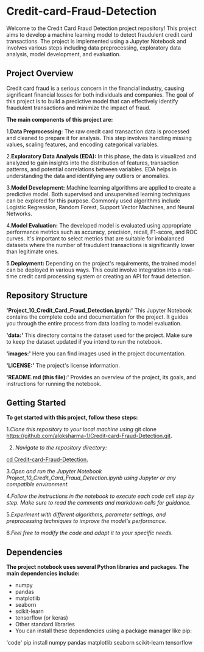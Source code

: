 # Credit-card-Fraud-Detection
Welcome to the Credit Card Fraud Detection project repository! This project aims to develop a machine learning model to detect fraudulent credit card transactions. The project is implemented using a Jupyter Notebook and involves various steps including data preprocessing, exploratory data analysis, model development, and evaluation.
## Project Overview
Credit card fraud is a serious concern in the financial industry, causing significant financial losses for both individuals and companies. The goal of this project is to build a predictive model that can effectively identify fraudulent transactions and minimize the impact of fraud.

**The main components of this project are:**

1.**Data Preprocessing:** The raw credit card transaction data is processed and cleaned to prepare it for analysis. This step involves handling missing values, scaling features, and encoding categorical variables.

2.**Exploratory Data Analysis (EDA):** In this phase, the data is visualized and analyzed to gain insights into the distribution of features, transaction patterns, and potential correlations between variables. EDA helps in understanding the data and identifying any outliers or anomalies.

3.**Model Development:** Machine learning algorithms are applied to create a predictive model. Both supervised and unsupervised learning techniques can be explored for this purpose. Commonly used algorithms include Logistic Regression, Random Forest, Support Vector Machines, and Neural Networks.

4.**Model Evaluation:** The developed model is evaluated using appropriate performance metrics such as accuracy, precision, recall, F1-score, and ROC curves. It's important to select metrics that are suitable for imbalanced datasets where the number of fraudulent transactions is significantly lower than legitimate ones.

5.**Deployment:** Depending on the project's requirements, the trained model can be deployed in various ways. This could involve integration into a real-time credit card processing system or creating an API for fraud detection.

## Repository Structure

**'Project_10_Credit_Card_Fraud_Detection.ipynb:'** This Jupyter Notebook contains the complete code and documentation for the project. It guides you through the entire process from data loading to model evaluation.

**'data:'** This directory contains the dataset used for the project. Make sure to keep the dataset updated if you intend to run the notebook.

**'images:'** Here you can find images used in the project documentation.

**'LICENSE:'** The project's license information.

**'README.md (this file):'** Provides an overview of the project, its goals, and instructions for running the notebook.

## Getting Started
**To get started with this project, follow these steps:**

1.*Clone this repository to your local machine using*
     git clone https://github.com/aloksharma-1/Credit-card-Fraud-Detection.git.

2. *Navigate to the repository directory:*
   
  <ins> cd Credit-card-Fraud-Detection.</ins>

3.*Open and run the Jupyter Notebook Project_10_Credit_Card_Fraud_Detection.ipynb using Jupyter or any compatible environment.*

4.*Follow the instructions in the notebook to execute each code cell step by step. Make sure to read the comments and markdown cells for guidance.*

5.*Experiment with different algorithms, parameter settings, and preprocessing techniques to improve the model's performance.*

6.*Feel free to modify the code and adapt it to your specific needs.*

## Dependencies

**The project notebook uses several Python libraries and packages. The main dependencies include:**

* numpy
* pandas
* matplotlib
* seaborn
* scikit-learn
* tensorflow (or keras)
* Other standard libraries
* You can install these dependencies using a package manager like pip:

 'code'
pip install numpy pandas matplotlib seaborn scikit-learn tensorflow 
